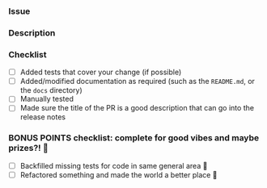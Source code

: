 ### Issue

<!-- Please link the GitHub issues related to this PR, if available -->

### Description

<!--
Please explain the changes you made here.

Help your reviewers my guiding them through your key changes,
implementation decisions etc.
You can even include snippets of output or screenshots.

A good, clear description == a faster review :)
-->

### Checklist
- [ ] Added tests that cover your change (if possible)
- [ ] Added/modified documentation as required (such as the `README.md`, or the `docs` directory)
- [ ] Manually tested
- [ ] Made sure the title of the PR is a good description that can go into the release notes

### BONUS POINTS checklist: complete for good vibes and maybe prizes?! :exploding_head:
- [ ] Backfilled missing tests for code in same general area :tada:
- [ ] Refactored something and made the world a better place :star2:

